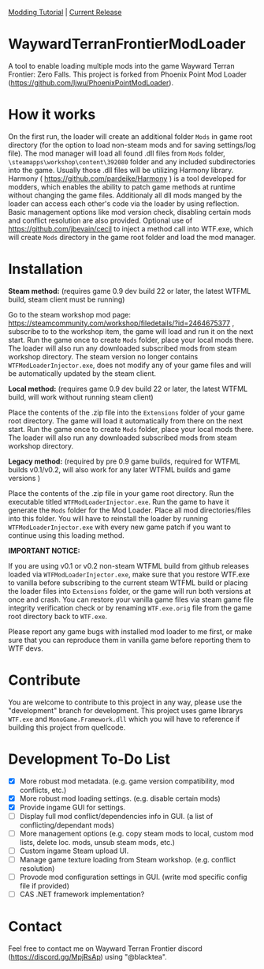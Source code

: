 [Modding Tutorial](https://github.com/BlackteaGit/WaywardTerranFrontierModLoader/wiki/A-Quick-Introduction-To-DLL-Modding) | [Current Release](https://github.com/BlackteaGit/WaywardTerranFrontierModLoader/releases)
# WaywardTerranFrontierModLoader

A tool to enable loading multiple mods into the game Wayward Terran Frontier: Zero Falls. This project is forked from Phoenix Point Mod Loader
(https://github.com/Ijwu/PhoenixPointModLoader).

# How it works

On the first run, the loader will create an additional folder `Mods` in game root directory (for the option to load non-steam mods and for saving settings/log file).
The mod manager will load all found .dll files from `Mods` folder, `\steamapps\workshop\content\392080` folder and any included subdirectories into the game. Usually those .dll files will be utilizing Harmony library.
Harmony ( https://github.com/pardeike/Harmony ) is a tool developed for modders, which enables the ability to patch game methods at runtime without changing the game files.
Additionaly all dll mods manged by the loader can access each other's code via the loader by using reflection.
Basic management options like mod version check, disabling certain mods and conflict resolution are also provided.
Optional use of https://github.com/jbevain/cecil to inject a method call into WTF.exe, which will create `Mods` directory in the game root folder and load the mod manager.

# Installation

**Steam method:** (requires game 0.9 dev build 22 or later, the latest WTFML build, steam client must be running)

Go to the steam workshop mod page: https://steamcommunity.com/workshop/filedetails/?id=2464675377 ,
subscribe to to the workshop item, the game will load and run it on the next start.
Run the game once to create `Mods` folder, place your local mods there. The loader will also run any downloaded subscribed mods from steam workshop directory.
The steam version no longer contains `WTFModLoaderInjector.exe`, does not modify any of your game files and will be automatically updated by the steam client.

**Local method:** (requires game 0.9 dev build 22 or later, the latest WTFML build, will work without running steam client)

Place the contents of the .zip file into the `Extensions` folder of your game root directory.
The game will load it automatically from there on the next start.
Run the game once to create `Mods` folder, place your local mods there. The loader will also run any downloaded subscribed mods from steam workshop directory.

**Legacy method:** (required by pre 0.9 game builds, required for WTFML builds v0.1/v0.2, will also work for any later WTFML builds and game versions )

Place the contents of the .zip file in your game root directory. Run the executable titled `WTFModLoaderInjector.exe`.
Run the game to have it generate the `Mods` folder for the Mod Loader. Place all mod directories/files into this folder.
You will have to reinstall the loader by running `WTFModLoaderInjector.exe` with every new game patch if you want to continue using this loading method.

**IMPORTANT NOTICE:** 

If you are using v0.1 or v0.2 non-steam WTFML build from github releases loaded via `WTFModLoaderInjector.exe`, make sure that you restore WTF.exe to vanilla before subscribing to the current steam WTFML build or placing the loader files into `Extensions` folder, or the game will run both versions at once and crash.
You can restore your vanilla game files via steam game file integrity verification check or by renaming `WTF.exe.orig` file from the game root directory back to `WTF.exe`.

Please report any game bugs with installed mod loader to me first, or make sure that you can reproduce them in vanilla game before reporting them to WTF devs.

# Contribute

You are welcome to contribute to this project in any way, please use the "development" branch for development.
This project uses game librarys `WTF.exe` and `MonoGame.Framework.dll` which you will have to reference if building this project from quellcode.

# Development To-Do List

- [x] More robust mod metadata. (e.g. game version compatibility, mod conflicts, etc.)
- [x] More robust mod loading settings. (e.g. disable certain mods)
- [x] Provide ingame GUI for settings.
- [ ] Display full mod conflict/dependencies info in GUI. (a list of conflicting/dependant mods)
- [ ] More management options (e.g. copy steam mods to local, custom mod lists, delete loc. mods, unsub steam mods, etc.)
- [ ] Custom ingame Steam upload UI.
- [ ] Manage game texture loading from Steam workshop. (e.g. conflict resolution)
- [ ] Provode mod configuration settings in GUI. (write mod specific config file if provided)
- [ ] CAS .NET framework implementation?

# Contact

 Feel free to contact me on Wayward Terran Frontier discord (https://discord.gg/MpjRsAp) using "@blacktea".
